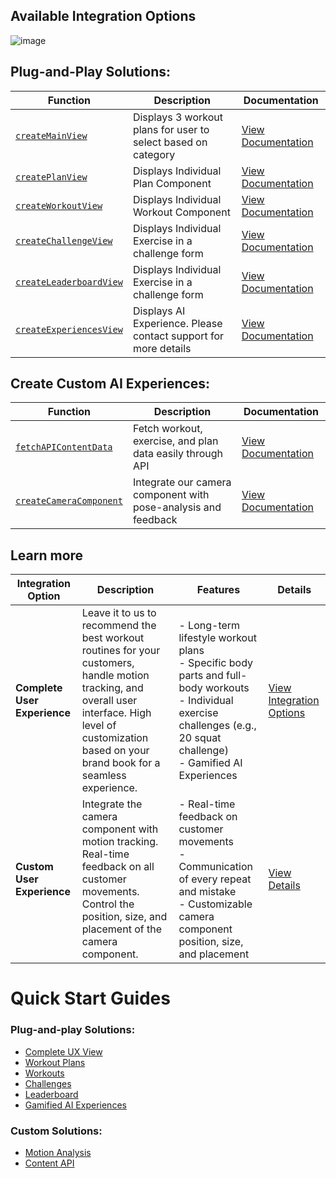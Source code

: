 ## Available Integration Options
![image](https://github.com/user-attachments/assets/bff1ce3a-8124-4251-8699-def8fb46ebe6)

## Plug-and-Play Solutions:

| **Function**                                                 | **Description**                                                       | **Documentation**                                       |
|--------------------------------------------------------------|-----------------------------------------------------------------------|---------------------------------------------------------|
| [`createMainView`](./plug-and-play/complete-ux.md)           | Displays 3 workout plans for user to select based on category                                        | [View Documentation](./plug-and-play/complete-ux.md)    |
| [`createPlanView`](./plug-and-play/workout-plans.md)         | Displays Individual Plan Component                              | [View Documentation](./plug-and-play/workout-plans.md)  |
| [`createWorkoutView`](./plug-and-play/workouts.md)           | Displays Individual Workout Component                           | [View Documentation](./plug-and-play/workouts.md)       |
| [`createChallengeView`](./plug-and-play/challenges.md)       | Displays Individual Exercise in a challenge form                | [View Documentation](./plug-and-play/challenges.md)     |
| [`createLeaderboardView`](./plug-and-play/leaderboard.md)    | Displays Individual Exercise in a challenge form                | [View Documentation](./plug-and-play/leaderboard.md)    |
| [`createExperiencesView`](./plug-and-play/ai-experiences.md) | Displays AI Experience. Please contact support for more details | [View Documentation](./plug-and-play/ai-experiences.md) |




## Create Custom AI Experiences:

| Function                                | Description                                                   | Documentation                                                |
|-----------------------------------------|---------------------------------------------------------------|-------------------------------------------------------------|
| [`fetchAPIContentData`](./custom/content-api.md) | Fetch workout, exercise, and plan data easily through API       | [View Documentation](./custom/content-api.md)              |
| [`createCameraComponent`](./custom/motion-analysis-component.md) | Integrate our camera component with pose-analysis and feedback | [View Documentation](./custom/motion-analysis-component.md) |


## Learn more 
| **Integration Option**         | **Description**                                                                                                 | **Features**                                                                                                                                                                          | **Details**                                                                                                             |
|--------------------------------|-----------------------------------------------------------------------------------------------------------------|---------------------------------------------------------------------------------------------------------------------------------------------------------------------------------------|-------------------------------------------------------------------------------------------------------------------------|
| **Complete User Experience**   | Leave it to us to recommend the best workout routines for your customers, handle motion tracking, and overall user interface. High level of customization based on your brand book for a seamless experience. | - Long-term lifestyle workout plans <br> - Specific body parts and full-body workouts <br> - Individual exercise challenges (e.g., 20 squat challenge) <br> - Gamified AI Experiences | [View Integration Options](https://www.figma.com/proto/XYEoV023iSFdhpw3w65zR1/Complete?page-id=0%3A1&node-id=0-1&viewport=793%2C330%2C0.1&t=d7VfZzKpLBsJAcP9-1&scaling=contain) |
| **Custom User Experience**     | Integrate the camera component with motion tracking. Real-time feedback on all customer movements. Control the position, size, and placement of the camera component. | - Real-time feedback on customer movements <br> - Communication of every repeat and mistake <br> - Customizable camera component position, size, and placement                        | [View Details](https://www.figma.com/proto/JyPHuRKKbiQkwgiDTkGJgT/Camera-Component?page-id=0%3A1&node-id=1-4&viewport=925%2C409%2C0.22&t=3UccMcp1o3lKc0cP-1&scaling=contain) |


# Quick Start Guides

### Plug-and-play Solutions:
- [Complete UX View](./plug-and-play/complete-ux.md)
- [Workout Plans](./plug-and-play/workout-plans.md)
- [Workouts](./plug-and-play/workouts.md)
- [Challenges](./plug-and-play/challenges.md)
- [Leaderboard](./plug-and-play/leaderboard.md)
- [Gamified AI Experiences](./plug-and-play/ai-experiences.md)
  
### Custom Solutions: 
- [Motion Analysis](./custom/motion-analysis-component.md)
- [Content API](./custom/content-api.md)
